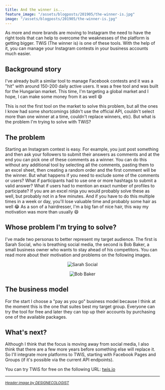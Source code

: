```yaml
---
title: And the winner is...
feature_image: "/assets/blogposts/201905/the-winner-is.jpg"
image: "/assets/blogposts/201905/the-winner-is.jpg"
---
```


As more and more brands are moving to Instagram the need to have the right tools that can help to overcome the weaknesses of the platform is getting bigger. TWiS (The winner is) is one of these tools. With the help of it, you can manage your Instagram contests in your business accounts much easier.

<!-- more -->

## Background story
I've already built a similar tool to manage Facebook contests and it was a "hit" with around 150-200 daily active users. It was a free tool and was built for the Hungarian market. This time, I'm targeting a global market and I hope, I can make some money from it as well 😄

This is not the first tool on the market to solve this problem, but all the ones I know had some shortcomings (didn't use the official API, couldn't select more than one winner at a time, couldn't replace winners, etc). But what is the problem I'm trying to solve with TWiS?

## The problem
Starting an Instagram contest is easy. For example, you just post something and then ask your followers to submit their answers as comments and at the end you can pick one of these comments as a winner.
You can do this without any additional tool by selecting all the comments, pasting them to an excel sheet, then creating a random order and the first comment will be the winner.
But what happens if you need to exclude some of the comments or users? What if participants had to use one or more hashtags to submit a valid answer? What if users had to mention an exact number of profiles to participate?
If you are an excel ninja you would probably solve these as well, but probably not in a few minutes. And if you have to do this multiple times in a week or day, you'll lose valuable time and probably some hair as well 😂
As a son of a hairdresser, I'm a big fan of nice hair, this way my motivation was more than usually 😄

## Whose problem I'm trying to solve?
I've made two personas to better represent my target audience. The first is Sarah Social, who is breathing social media, the second is Bob Baker, a small business owner who wants to stay ahead of his competitors. You can read more about their motivation and problems on the following images.
<p style="text-align: center;"><img src="/assets/projects/twis/persona_1.png" alt="Sarah Social" /></p>
<p style="text-align: center;"><img src="/assets/projects/twis/persona_2.png" alt="Bob Baker" /></p>

## The business model
For the start I choose a "pay as you go" business model because I think at the moment this is the one that suites best my target group. Everyone can try the tool for free and later they can top up their accounts by purchasing one of the available packages.

## What's next?
Although I think that the focus is moving away from social media, I also think that there are a few more years before something else will replace it. So I'll integrate more platforms to TWiS, starting with Facebook Pages and Groups (if it's possible via the current API endpoints).

You can try TWiS for free on the following URL: <a href="https://twis.io">twis.io</a>

---

<small>_[Header image by DESIGNECOLOGIST](https://unsplash.com/photos/-ufMDkBOwGY)_</small>
